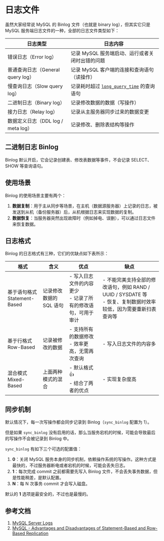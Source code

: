 # 日志文件

虽然大家经常说 MySQL 的 Binlog 文件（也就是 binary log），但其实它只是 MySQL 服务端日志文件的一种，全部的日志文件类型如下：



| 日志类型                           | 日志内容                                                     |
| ---------------------------------- | ------------------------------------------------------------ |
| 错误日志（Error log）              | 记录 MySQL 服务端启动、运行或者关闭时出错的问题              |
| 普通查询日志（General query log）  | 记录 MySQL 客户端的连接和查询语句（读操作）                  |
| 慢查询日志（Slow query log）       | 记录耗时超过 [`long_query_time`](https://dev.mysql.com/doc/refman/8.0/en/server-system-variables.html#sysvar_long_query_time) 的查询语句 |
| 二进制日志（Binary log）           | 记录修改数据的数据（写操作）                                 |
| 接力日志（Relay log）              | 记录从主服务器同步过来的数据变更                             |
| 数据定义日志（DDL log / meta log） | 记录修改、删除表结构等操作                             |

## 二进制日志 Binlog

Binlog 默认开启，它会记录创建表、修改表数据等事件，不会记录 SELECT、SHOW 等查询语句。

## 使用场景

Binlog 的使用场景主要有两个：

1. **数据复制**：用于主从同步等场景，在主机（数据源服务器）上记录的日志，被发送到从机（备份服务器）后，从机根据日志来实现数据的复制。
2. **数据恢复**：当服务器突然出现故障时（例如掉电、误删），可以通过日志文件来恢复数据。

## 日志格式

Binlog 的日志格式有三种，它们的优缺点如下表所示：

| 格式                              | 含义                    | 优点                                                         | 缺点                                                         |
| --------------------------------- | ----------------------- | ------------------------------------------------------------ | ------------------------------------------------------------ |
| 基于语句格式<br />Statement-Based | 记录修改数据的 SQL 语句 | - 写入日志文件的内容更少<br />- 记录了所有的修改语句，可用于审计 | - 不能完美支持全部的修改语句，例如 RAND / UUID / SYSDATE 等<br />- 恢复、复制数据时效率较低，因为需要重新扫表查询等 |
| 基于行格式<br />Row-Based         | 记录被修改的数据        | - 支持所有的数据修改<br />- 效率更高，无需再次查询           | - 写入日志文件的内容多<br />                                 |
| 混合模式<br />Mixed-Based         | 上面两种模式的混合      | - 默认格式👍<br />- 结合了两者的优点                          | - 实现复杂度高                                               |

## 同步机制

默认情况下，每一次写操作都会同步记录到 Binlog（`sync_binlog` 配置为 1）。

但是如果 `sync_binlog` 没有启用的话，那么当服务宕机的时候，可能会导致最后的写操作不会被记录到 Binlog 中。

`sync_binlog` 有如下三个可选的配置值：

1. **0**：关闭 MySQL 服务本身的同步机制，依赖操作系统的写操作。这种方式是最快的，不过服务器断电或者宕机的时候，可能会丢失日志。
2. **1**：每次完成 commit 之前都需要先写入 Binlog 文件，不会丢失事务数据，但是性能稍差，是默认配置。
3. **N**：每 N 次事务 commit 才会写入磁盘。



默认的 **1** 选项是最安全的，不过也是最慢的。

## 参考文档

1. [MySQL Server Logs](https://dev.mysql.com/doc/refman/8.0/en/server-logs.html)
2. [MySQL - Advantages and Disadvantages of Statement-Based and Row-Based Replication](https://dev.mysql.com/doc/mysql-replication-excerpt/8.3/en/replication-sbr-rbr.html)


<Vssue title="MySQL Log" />